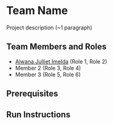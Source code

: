 # Team Name

Project description (~1 paragraph)

## Team Members and Roles


*  [Alwana Julliet Imelda](https://github.com/julienyaware/CIS641-HW2-Alwana/tree/main) (Role 1, Role 2)
* Member 2 (Role 3, Role 4)
* Member 3 (Role 5, Role 6)

## Prerequisites

## Run Instructions
